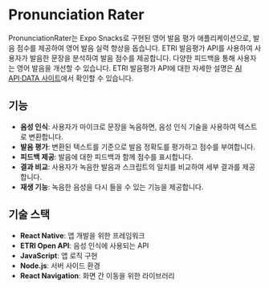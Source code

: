 # Pronunciation Rater

PronunciationRater는 Expo Snacks로 구현된 영어 발음 평가 애플리케이션으로, 발음 점수를 제공하여 영어 발음 실력 향상을 돕습니다.
ETRI 발음평가 API를 사용하여 사용자가 발음한 문장을 분석하여 발음 점수를 제공합니다. 다양한 피드백을 통해 사용자는 영어 발음을 개선할 수 있습니다.
ETRI 발음평가 API에 대한 자세한 설명은 [AI API·DATA 사이트](https://aiopen.etri.re.kr/guide/pronunciation)에서 확인할 수 있습니다.


## 기능

- **음성 인식**: 사용자가 마이크로 문장을 녹음하면, 음성 인식 기술을 사용하여 텍스트로 변환합니다.
- **발음 평가**: 변환된 텍스트를 기준으로 발음 정확도를 평가하고 점수를 부여합니다.
- **피드백 제공**: 발음에 대한 피드백과 함께 점수를 표시합니다.
- **결과 비교**: 사용자가 녹음한 발음과 스크립트의 일치를 비교하여 세부 결과를 제공합니다.
- **재생 기능**: 녹음한 음성을 다시 들을 수 있는 기능을 제공합니다.

## 기술 스택

- **React Native**: 앱 개발을 위한 프레임워크
- **ETRI Open API**: 음성 인식에 사용되는 API
- **JavaScript**: 앱 로직 구현
- **Node.js**: 서버 사이드 환경
- **React Navigation**: 화면 간 이동을 위한 라이브러리
